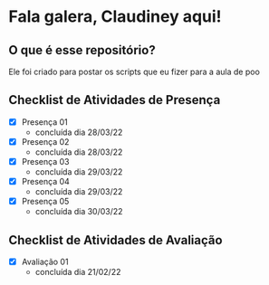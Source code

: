 # Fala galera, Claudiney aqui!

## O que é esse repositório?
Ele foi criado para postar os scripts que eu fizer para a aula de poo

## Checklist de Atividades de Presença
- [x] Presença 01
    * concluída dia 28/03/22
- [x] Presença 02
    * concluída dia 28/03/22
- [x] Presença 03
    * concluída dia 29/03/22
- [x] Presença 04
    * concluída dia 29/03/22
- [x] Presença 05
    * concluída dia 30/03/22
## Checklist de Atividades de Avaliação
- [x] Avaliação 01
    * concluída dia 21/02/22


